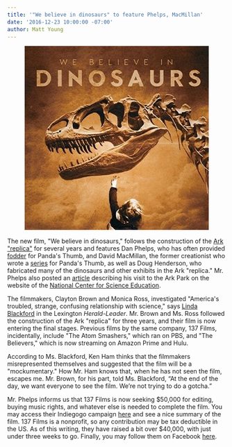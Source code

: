```yaml
---
title: '"We believe in dinosaurs" to feature Phelps, MacMillan'
date: '2016-12-23 10:00:00 -07:00' 
author: Matt Young
---
```


<figure>
<img src="/uploads/2016/We_Believe_in_Dinosaurs_600.jpg" alt="Dinosaur" />
</figure>

The new film, "We believe in dinosaurs," follows the construction of the [Ark "replica"](https://pandasthumb.org/archives/2016/04/the-ark-park-is.html) for several years and features Dan Phelps, who has often provided [fodder](https://pandasthumb.org/archives/2012/08/behind-the-scen.html) for Panda's Thumb, and David MacMillan, the former creationist who wrote a [series](https://pandasthumb.org/archives/2014/05/understanding-c.html) for Panda's Thumb, as well as Doug Henderson, who fabricated many of the dinosaurs and other exhibits in the Ark "replica." Mr. Phelps also posted an [article](https://ncse.com/library-resource/kentucky-gets-ark-shaped-second-creation-museum) describing his visit to the Ark Park on the website of the [National Center for Science Education](https://ncse.com).

The filmmakers, Clayton Brown and Monica Ross, investigated "America's troubled, strange, confusing relationship with science," says [Linda Blackford](http://www.kentucky.com/news/local/education/article119659733.html) in the Lexington *Herald-Leader*. Mr. Brown and Ms. Ross followed the construction of the Ark "replica" for three years, and their film is now entering the final stages. Previous films by the same company, 137 Films, incidentally, include "The Atom Smashers," which ran on PBS, and "The Believers," which is now streaming on Amazon Prime and Hulu.

According to Ms. Blackford, Ken Ham thinks that the filmmakers misrepresented themselves and suggested that the film will be a "mockumentary." How Mr. Ham knows that, when he has not seen the film, escapes me. Mr. Brown, for his part, told Ms. Blackford, “At the end of the day, we want everyone to see the film. We’re not trying to do a gotcha.”

Mr. Phelps informs us that 137 Films is now seeking $50,000 for editing, buying music rights, and whatever else is needed to complete the film. You may access their Indiegogo campaign [here](https://www.indiegogo.com/projects/we-believe-in-dinosaurs-science#/) and see a nice summary of the film. 137 Films is a nonprofit, so any contribution may be tax deductible in the US. As of this writing, they have raised a bit over $40,000, with just under three weeks to go. Finally, you may follow them on Facebook [here](https://www.facebook.com/WeBelieveInDinosaurs/).
